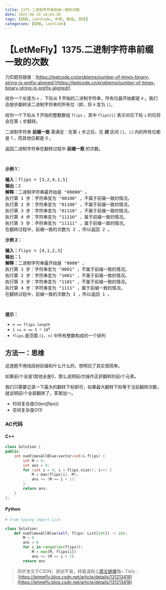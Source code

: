 ```yaml
---
title: 1375.二进制字符串前缀一致的次数
date: 2023-06-14 18:03:58
tags: [题解, LeetCode, 中等, 数组, 思维]
categories: [题解, LeetCode]
---
```


# 【LetMeFly】1375.二进制字符串前缀一致的次数

力扣题目链接：[https://leetcode.cn/problems/number-of-times-binary-string-is-prefix-aligned/](https://leetcode.cn/problems/number-of-times-binary-string-is-prefix-aligned/)

<p>给你一个长度为 <code>n</code> 、下标从 <strong>1</strong> 开始的二进制字符串，所有位最开始都是 <code>0</code> 。我们会按步翻转该二进制字符串的所有位（即，将 <code>0</code> 变为 <code>1</code>）。</p>

<p>给你一个下标从 <strong>1</strong> 开始的整数数组 <code>flips</code> ，其中 <code>flips[i]</code> 表示对应下标 <code>i</code> 的位将会在第 <code>i</code> 步翻转。</p>

<p>二进制字符串 <strong>前缀一致</strong> 需满足：在第 <code>i</code> 步之后，在 <strong>闭</strong> 区间&nbsp;<code>[1, i]</code> 内的所有位都是 1 ，而其他位都是 0 。</p>

<p>返回二进制字符串在翻转过程中 <strong>前缀一致</strong> 的次数。</p>

<p>&nbsp;</p>

<p><strong>示例 1：</strong></p>

<pre>
<strong>输入：</strong>flips = [3,2,4,1,5]
<strong>输出：</strong>2
<strong>解释：</strong>二进制字符串最开始是 "00000" 。
执行第 1 步：字符串变为 "00100" ，不属于前缀一致的情况。
执行第 2 步：字符串变为 "01100" ，不属于前缀一致的情况。
执行第 3 步：字符串变为 "01110" ，不属于前缀一致的情况。
执行第 4 步：字符串变为 "11110" ，属于前缀一致的情况。
执行第 5 步：字符串变为 "11111" ，属于前缀一致的情况。
在翻转过程中，前缀一致的次数为 2 ，所以返回 2 。
</pre>

<p><strong>示例 2：</strong></p>

<pre>
<strong>输入：</strong>flips = [4,1,2,3]
<strong>输出：</strong>1
<strong>解释：</strong>二进制字符串最开始是 "0000" 。
执行第 1 步：字符串变为 "0001" ，不属于前缀一致的情况。
执行第 2 步：字符串变为 "1001" ，不属于前缀一致的情况。
执行第 3 步：字符串变为 "1101" ，不属于前缀一致的情况。
执行第 4 步：字符串变为 "1111" ，属于前缀一致的情况。
在翻转过程中，前缀一致的次数为 1 ，所以返回 1 。</pre>

<p>&nbsp;</p>

<p><strong>提示：</strong></p>

<ul>
	<li><code>n == flips.length</code></li>
	<li><code>1 &lt;= n &lt;= 5 * 10<sup>4</sup></code></li>
	<li><code>flips</code> 是范围 <code>[1, n]</code> 中所有整数构成的一个排列</li>
</ul>


    
## 方法一：思维

这道题不用线段树前缀和什么什么的，想明白了其实很简单。

如果前$i$个全是$1$其他全是$0$，那么说明前$i$次操作正好翻转的前$i$个元素。

我们只需要记录一下最大的翻转下标即可，如果最大翻转下标等于当前翻转次数，就说明前$i$个全部翻转了，答案加一。

+ 时间复杂度$O(len(flips))$
+ 空间复杂度$O(1)$

### AC代码

#### C++

```cpp
class Solution {
public:
    int numTimesAllBlue(vector<int>& flips) {
        int M = 0;
        int ans = 0;
        for (int i = 0; i < flips.size(); i++) {
            M = max(flips[i], M);
            ans += (M == i + 1);
        }
        return ans;
    }
};
```

#### Python

```python
# from typing import List

class Solution:
    def numTimesAllBlue(self, flips: List[int]) -> int:
        M = 0
        ans = 0
        for i in range(len(flips)):
            M = max(M, flips[i])
            ans += (M == i + 1)
        return ans
```

> 同步发文于CSDN，原创不易，转载请附上[原文链接](https://blog.letmefly.xyz/2023/06/14/LeetCode%201375.%E4%BA%8C%E8%BF%9B%E5%88%B6%E5%AD%97%E7%AC%A6%E4%B8%B2%E5%89%8D%E7%BC%80%E4%B8%80%E8%87%B4%E7%9A%84%E6%AC%A1%E6%95%B0/)哦~
> Tisfy：[https://letmefly.blog.csdn.net/article/details/131213418](https://letmefly.blog.csdn.net/article/details/131213418)
